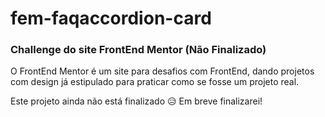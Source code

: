 # fem-faqaccordion-card
### Challenge do site FrontEnd Mentor (Não Finalizado)

O FrontEnd Mentor é um site para desafios com FrontEnd, dando projetos com design já estipulado para praticar
como se fosse um projeto real. 

Este projeto ainda não está finalizado :disappointed_relieved:
Em breve finalizarei!
